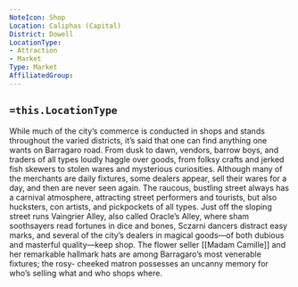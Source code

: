 ```yaml
---
NoteIcon: Shop 
Location: Caliphas (Capital) 
District: Dowell
LocationType:
- Attraction
- Market
Type: Market
AffiliatedGroup:
---
```


## `=this.LocationType`
While much of the city’s commerce is conducted in shops and stands throughout the varied districts, it’s said that one can find anything one wants on Barragaro road. From dusk to dawn, vendors, barrow boys, and traders of all types loudly haggle over goods, from folksy crafts and jerked fish skewers to stolen wares and mysterious curiosities. Although many of the merchants are daily fixtures, some dealers appear, sell their wares for a day, and then are never seen again. The raucous, bustling street always has a carnival atmosphere, attracting street performers and tourists, but also hucksters, con artists, and pickpockets of all types. Just off the sloping street runs Vaingrier Alley, also called Oracle’s Alley, where sham soothsayers read fortunes in dice and bones, Sczarni dancers distract easy marks, and several of the city’s dealers in magical goods—of both dubious and masterful quality—keep shop. The flower seller [[Madam Camille]]  and her remarkable hallmark hats are among Barragaro’s most venerable fixtures; the rosy- cheeked matron possesses an uncanny memory for who’s selling what and who shops where.